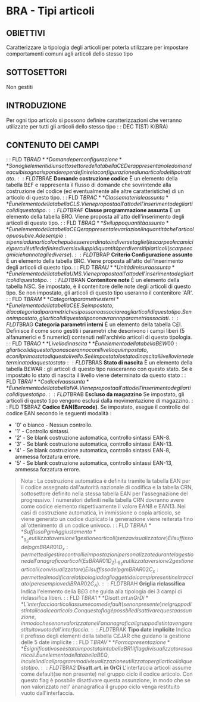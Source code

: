 # BRA - Tipi articoli
## OBIETTIVI
Caratterizzare la tipologia degli articoli per poterla utilizzare per impostare comportamenti comuni agli articoli dello stesso tipo
## SOTTOSETTORI
Non gestiti
## INTRODUZIONE
Per ogni tipo articolo si possono definire caratterizzazioni che verranno utilizzate per tutti gli articoli dello stesso tipo
 :  : DEC T(ST) K(BRA)
## CONTENUTO DEI CAMPI
 :  : FLD T$BRAD **Domande per configurazione**
Sono gli elementi di un sottosettore della tabella C£D e rappresentano le domande a cui bisogna rispondere per definire la configurazione di un articolo del tipo trattato.
 :  : FLD T$BRAE **Domande costruzione codice**
È un elemento della tabella B£F e rappresenta il flusso di domande che sovrintende alla costruzione del codice (ed eventualmente alle altre caratteristiche) di un articolo di questo tipo.
 :  : FLD T$BRAC **Classe materiale assunta**
È un elemento della tabella CLS. Viene proposta all'atto dell'inserimento degli articoli di questo tipo.
 :  : FLD T$BRAF **Classe programmazione assunta**
È un elemento della tabella BRO. Viene proposta all'atto dell'inserimento degli articoli di questo tipo.
 :  : FLD T$BRAQ **Sviluppo quantità assunto**
È un elemento della tabella C£Q e rappresenta le variazioni in quantità che l'articolo puo subire.
Ad esempio :  si pensi ad un articolo che può essere ordinato in diverse taglie (le scarpe o le camicie) per cui è utile definire diversi sviluppi di quantità per diversi tipi articoli (scarpe e camicie hanno taglie diverse).
 :  : FLD T$BRAP **Criterio Configurazione assunto**
È un elemento della tabella BRC. Viene proposta all'atto dell'inserimento degli articoli di questo tipo.
 :  : FLD T$BRAU **Unità di misura assunta**
È un elemento della tabella UMS. Viene proposta all'atto dell'inserimento degli articoli di questo tipo.
 :  : FLD T$BRAN **Contenitore note**
È un elemento della tabella NSC. Se impostato, è il contenitore delle note degli articoli di questo tipo. Se non impostato, gli articoli di questo tipo useranno il contenitore 'AR'.
 :  : FLD T$BRAM **Categoria parametri esterni**
È un elemento della tabella C£E. Se impostato, è la categoria di parametri che si possono associare agli articoli di questo tipo. Se non impostato, gli articoli di questo tipo non avranno parametri associati.
 :  : FLD T$BRAG **Categoria parametri interni**
È un elemento della tabella C£I. Definisce il come sono gestiti i parametri che descrivono i campi liberi (5 alfanumerici e 5 numerici) contenuti nell'archivio articoli di questo tipologia.
 :  : FLD T$BRAO **Livello di nascita**
È un elemento della tabella B£W00 :  gli articoli di questo tipo nasceranno con il livello qui impostato, e con ilprimo stato di questo livello.
Se è impostato lo stato di nascita il livello viene determinato da questo stato
 :  : FLD T$BRAS **Stato di nascita**
È un elemento della tabella B£WAR :  gli articoli di questo tipo nasceranno con questo stato.
Se è impostato lo stato di nascita il livello viene determinato da questo stato
 :  : FLD T$BRAI **Codice Iva assunta**
È un elemento della tabella IVA. Viene proposta all'atto dell'inserimento degli articoli di questo tipo.
 :  : FLD T$BRAB **Escluso da magazzino**
Se impostato, gli articoli di questo tipo vengono esclusi dalla movimentazione di magazzino.
 :  : FLD T$BRAZ **Codice EAN(Barcode)**.
Se impostato, esegue il controllo del codice EAN secondo le seguenti modalità : 

- '0' o bianco - Nessun controllo.
- '1'          - Controllo sintassi.
- '2'          - Se blank costruzione automatica, controllo sintassi EAN-8.
- '3'          - Se blank costruzione automatica, controllo sintassi EAN-13.
- '4'          - Se blank costruzione automatica, controllo sintassi EAN-8, ammessa forzatura errore.
- '5'          - Se blank costruzione automatica, controllo sintassi EAN-13, ammessa forzatura errore.

>Nota : 
La costruzione automatica è definita tramite la tabella EAN per il codice assegnato dall'autorità nazionale di codifica e la tabella CRN, sottosettore definito nella stessa tabella EAN per l'assegnazione del progressivo.
I numeratori definiti nella tabella CRN dovranno avere come codice elemento rispettivamente il valore EAN8 e EAN13.
Nei casi di costruzione automatica, in immissione o copia articolo, se viene generato un codice duplicato la generazione viene reiterata fino all'ottenimento di un codice univoco.
 :  : FLD T$BRAA **Suffisso Pgm Aggiustamento**
_9_Se utilizzata versione 1 gestione articoli (senza visualizzatore)
È il suffisso del pgm BRAR01D_x :  permette di gestire controlli e impostazioni personalizzate durante la gestione dell'anagrafico articoli (Es BRAR01D_Z).
_9_Se utilizzata versione 2 gestione articoli (con visualizzatore)
È il suffisso del pgm BRAR02C_x :  permette di modificare la tipologia degli oggetti dei campi presenti nel tracciato (per esempio vedi BRAR02C_A).
 :  : FLD T$BRAH **Griglia riclassifica**
Indica l'elemento della B£G che guida alla tipologia dei 3 campi di riclassifica liberi.
 :  : FLD T$BRA1 **Disatt.art. in GrDi**
L'interfaccia articoli assume come default(se non presente) nel gruppo distinta il codice articolo.
Con questo flag è possbile disattivare questa assunzione, in modo che se non valorizzato nell'  ananagrafica il gruppo distinta venga restituito vuoto dall'interfaccia.
 :  : FLD T$BRAK **Tipo date implicite**
Indica il prefisso degli elementi della tabella C£JAR che guidano la gestione delle 5 date implicite
 :  : FLD T$BRAV **Forma presentazione**
È significativo se è stata impostata in tabella BR1 il flag di visualizzatore su articoli.
È un elemento della tabella B£Q, in cui si indica il programma di visualizzazione utilizzato per gli articoli di questo tipo.
 :  : FLD T$BRA2 **Disatt.art. in GrCi**
L'interfaccia articoli assume come default(se non presente) nel gruppo ciclo il codice articolo.
Con questo flag è possbile disattivare questa assunzione, in modo che se non valorizzato nell'  ananagrafica il gruppo ciclo venga restituito vuoto dall'interfaccia.
